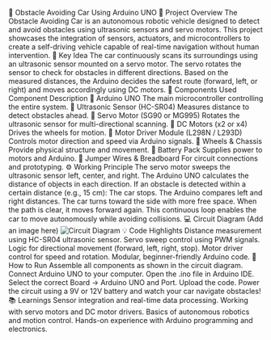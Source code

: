 🚗 Obstacle Avoiding Car Using Arduino UNO
🤖 Project Overview
The Obstacle Avoiding Car is an autonomous robotic vehicle designed to detect and avoid obstacles using ultrasonic sensors and servo motors. This project showcases the integration of sensors, actuators, and microcontrollers to create a self-driving vehicle capable of real-time navigation without human intervention.
🧠 Key Idea
The car continuously scans its surroundings using an ultrasonic sensor mounted on a servo motor. The servo rotates the sensor to check for obstacles in different directions. Based on the measured distances, the Arduino decides the safest route (forward, left, or right) and moves accordingly using DC motors.
🧩 Components Used
Component	Description
🔹 Arduino UNO	The main microcontroller controlling the entire system.
🔹 Ultrasonic Sensor (HC-SR04)	Measures distance to detect obstacles ahead.
🔹 Servo Motor (SG90 or MG995)	Rotates the ultrasonic sensor for multi-directional scanning.
🔹 DC Motors (x2 or x4)	Drives the wheels for motion.
🔹 Motor Driver Module (L298N / L293D)	Controls motor direction and speed via Arduino signals.
🔹 Wheels & Chassis	Provide physical structure and movement.
🔹 Battery Pack	Supplies power to motors and Arduino.
🔹 Jumper Wires & Breadboard	For circuit connections and prototyping.
⚙️ Working Principle
The servo motor sweeps the ultrasonic sensor left, center, and right.
The Arduino UNO calculates the distance of objects in each direction.
If an obstacle is detected within a certain distance (e.g., 15 cm):
The car stops.
The Arduino compares left and right distances.
The car turns toward the side with more free space.
When the path is clear, it moves forward again.
This continuous loop enables the car to move autonomously while avoiding collisions.
💻 Circuit Diagram
(Add an image here)
![Circuit Diagram](path/to/circuit_diagram.png)
💡 Code Highlights
Distance measurement using HC-SR04 ultrasonic sensor.
Servo sweep control using PWM signals.
Logic for directional movement (forward, left, right, stop).
Motor driver control for speed and rotation.
Modular, beginner-friendly Arduino code.
🚀 How to Run
Assemble all components as shown in the circuit diagram.
Connect Arduino UNO to your computer.
Open the .ino file in Arduino IDE.
Select the correct Board → Arduino UNO and Port.
Upload the code.
Power the circuit using a 9V or 12V battery and watch your car navigate obstacles!
📚 Learnings
Sensor integration and real-time data processing.
Working with servo motors and DC motor drivers.
Basics of autonomous robotics and motion control.
Hands-on experience with Arduino programming and electronics.

